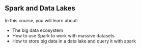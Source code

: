 ## Spark and Data Lakes

In this course, you will learn about:
- The big data ecosystem
- How to use Spark to work with massive datasets
- How to store big data in a data lake and query it with spark